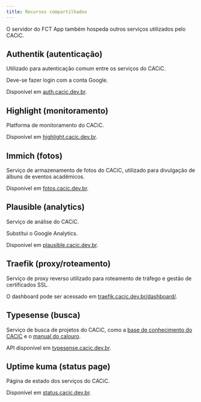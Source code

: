 ```yaml
---
title: Recursos compartilhados
---
```


O servidor do FCT App também hospeda outros serviços utilizados pelo CACiC.

## Authentik (autenticação)

Utilizado para autenticação comum entre os serviços do CACiC.

Deve-se fazer login com a conta Google.

Disponível em [auth.cacic.dev.br](https://auth.cacic.dev.br).

## Highlight (monitoramento)

Platforma de monitoramento do CACiC.

Disponível em [highlight.cacic.dev.br](https://highlight.cacic.dev.br).

## Immich (fotos)

Serviço de armazenamento de fotos do CACiC, utilizado para divulgação de álbuns de eventos acadêmicos.

Disponível em [fotos.cacic.dev.br](https://fotos.cacic.dev.br).

## Plausible (analytics)

Serviço de análise do CACiC.

Substitui o Google Analytics.

Disponível em [plausible.cacic.dev.br](https://plausible.cacic.dev.br).

## Traefik (proxy/roteamento)

Serviço de proxy reverso utilizado para roteamento de tráfego e gestão de certificados SSL.

O dashboard pode ser acessado em [traefik.cacic.dev.br/dashboard/](https://traefik.cacic.dev.br/dashboard/).

## Typesense (busca)

Serviço de busca de projetos do CACiC, como a [base de conhecimento do CACiC](https://cacic-fct.github.io/kb) e o [manual do calouro](https://cacic-fct.github.io/manual-do-calouro).

API disponível em [typesense.cacic.dev.br](https://typesense.cacic.dev.br).

## Uptime kuma (status page)

Página de estado dos serviços do CACiC.

Disponível em [status.cacic.dev.br](https://status.cacic.dev.br).
